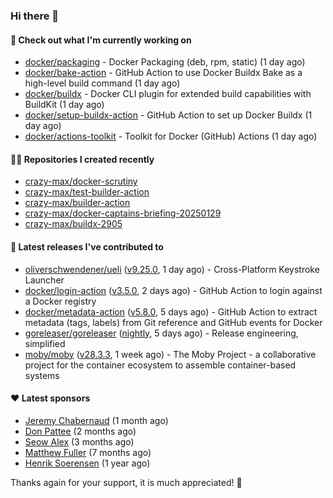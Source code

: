 ### Hi there 👋

#### 👷 Check out what I'm currently working on

- [docker/packaging](https://github.com/docker/packaging) - Docker Packaging (deb, rpm, static) (1 day ago)
- [docker/bake-action](https://github.com/docker/bake-action) - GitHub Action to use Docker Buildx Bake as a high-level build command (1 day ago)
- [docker/buildx](https://github.com/docker/buildx) - Docker CLI plugin for extended build capabilities with BuildKit (1 day ago)
- [docker/setup-buildx-action](https://github.com/docker/setup-buildx-action) - GitHub Action to set up Docker Buildx (1 day ago)
- [docker/actions-toolkit](https://github.com/docker/actions-toolkit) - Toolkit for Docker (GitHub) Actions (1 day ago)

#### 👨‍💻 Repositories I created recently

- [crazy-max/docker-scrutiny](https://github.com/crazy-max/docker-scrutiny)
- [crazy-max/test-builder-action](https://github.com/crazy-max/test-builder-action)
- [crazy-max/builder-action](https://github.com/crazy-max/builder-action)
- [crazy-max/docker-captains-briefing-20250129](https://github.com/crazy-max/docker-captains-briefing-20250129)
- [crazy-max/buildx-2905](https://github.com/crazy-max/buildx-2905)

#### 🚀 Latest releases I've contributed to

- [oliverschwendener/ueli](https://github.com/oliverschwendener/ueli) ([v9.25.0](https://github.com/oliverschwendener/ueli/releases/tag/v9.25.0), 1 day ago) - Cross-Platform Keystroke Launcher
- [docker/login-action](https://github.com/docker/login-action) ([v3.5.0](https://github.com/docker/login-action/releases/tag/v3.5.0), 2 days ago) - GitHub Action to login against a Docker registry
- [docker/metadata-action](https://github.com/docker/metadata-action) ([v5.8.0](https://github.com/docker/metadata-action/releases/tag/v5.8.0), 5 days ago) - GitHub Action to extract metadata (tags, labels) from Git reference and GitHub events for Docker
- [goreleaser/goreleaser](https://github.com/goreleaser/goreleaser) ([nightly](https://github.com/goreleaser/goreleaser/releases/tag/nightly), 5 days ago) - Release engineering, simplified
- [moby/moby](https://github.com/moby/moby) ([v28.3.3](https://github.com/moby/moby/releases/tag/v28.3.3), 1 week ago) - The Moby Project - a collaborative project for the container ecosystem to assemble container-based systems

#### ❤️ Latest sponsors
- [Jeremy Chabernaud](https://github.com/djerfy) (1 month ago)
- [Don Pattee](https://github.com/DPattee) (2 months ago)
- [Seow Alex](https://github.com/seowalex) (3 months ago)
- [Matthew Fuller](https://github.com/mathematics333) (7 months ago)
- [Henrik Soerensen](https://github.com/hsoerensen) (1 year ago)

Thanks again for your support, it is much appreciated! 🙏
